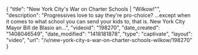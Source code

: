 {
    "title": "New York City's War on Charter Schools | \"Wilkow!\"",
    "description": "Progressives love to say they're pro-choice? ...except when it comes to what school you can send your kids to, that is. New York City Mayor Bill de Blasio an...",
    "videoid": "198270",
    "date_created": "1408046549",
    "date_modified": "1418181878",
    "type": "captivate",
    "layout": "video",
    "url": "\/v\/new-york-city-s-war-on-charter-schools-wilkow\/198270"
}